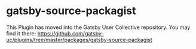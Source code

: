 # gatsby-source-packagist

This Plugin has moved into the Gatsby User Collective repository. You may find it there: https://github.com/gatsby-uc/plugins/tree/master/packages/gatsby-source-packagist
